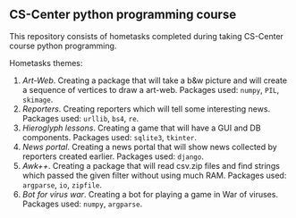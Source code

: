 ## CS-Center python programming course
This repository consists of hometasks
completed during taking CS-Center course python programming.

Hometasks themes:
1. *Art-Web*. Creating a package that will take a b&w picture and will 
   create a sequence of vertices to draw a art-web. Packages
   used: `numpy`, `PIL`, `skimage`.
2. *Reporters*. Creating reporters which will
tell some interesting news. Packages used: `urllib`, `bs4`, `re`.
3. *Hieroglyph lessons*. Creating a game that will have
a GUI and DB components. Packages used: `sqlite3`, `tkinter`.
4. *News portal*. Creating a news portal that will show news
collected by reporters created earlier. Packages used: `django`.
5. *Awk++*. Creating a package that will read csv.zip files
and find strings which passed the given filter without
   using much RAM. Packages
   used: `argparse`, `io`, `zipfile`.
6. *Bot for virus war*. Creating a bot for playing a game in 
War of viruses. Packages
   used: `numpy`, `argparse`.





